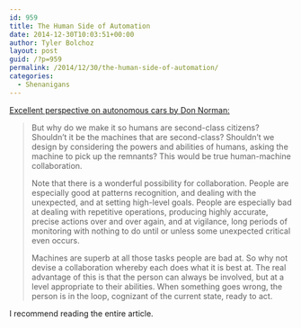 ```yaml
---
id: 959
title: The Human Side of Automation
date: 2014-12-30T10:03:51+00:00
author: Tyler Bolchoz
layout: post
guid: /?p=959
permalink: /2014/12/30/the-human-side-of-automation/
categories:
  - Shenanigans
---
```

[Excellent perspective on autonomous cars by Don Norman:](http://www.jnd.org/dn.mss/the_human_side_of_au.html)

> But why do we make it so humans are second-class citizens? Shouldn&#8217;t it be the machines that are second-class? Shouldn&#8217;t we design by considering the powers and abilities of humans, asking the machine to pick up the remnants? This would be true human-machine collaboration.
>
> Note that there is a wonderful possibility for collaboration. People are especially good at patterns recognition, and dealing with the unexpected, and at setting high-level goals. People are especially bad at dealing with repetitive operations, producing highly accurate, precise actions over and over again, and at vigilance, long periods of monitoring with nothing to do until or unless some unexpected critical even occurs.
>
> Machines are superb at all those tasks people are bad at. So why not devise a collaboration whereby each does what it is best at. The real advantage of this is that the person can always be involved, but at a level appropriate to their abilities. When something goes wrong, the person is in the loop, cognizant of the current state, ready to act.

I recommend reading the entire article.
